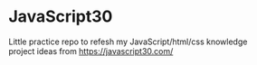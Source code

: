 # JavaScript30

Little practice repo to refesh my JavaScript/html/css knowledge  
project ideas from https://javascript30.com/
